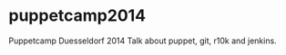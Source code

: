 puppetcamp2014
==============

Puppetcamp Duesseldorf 2014 Talk about puppet, git, r10k and jenkins.
